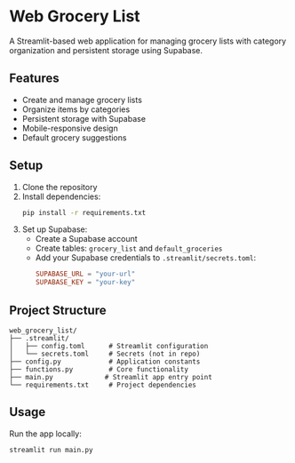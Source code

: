 # Web Grocery List

A Streamlit-based web application for managing grocery lists with category organization and persistent storage using Supabase.

## Features
- Create and manage grocery lists
- Organize items by categories
- Persistent storage with Supabase
- Mobile-responsive design
- Default grocery suggestions

## Setup
1. Clone the repository
2. Install dependencies:
   ```bash
   pip install -r requirements.txt
   ```
3. Set up Supabase:
   - Create a Supabase account
   - Create tables: `grocery_list` and `default_groceries`
   - Add your Supabase credentials to `.streamlit/secrets.toml`:
     ```toml
     SUPABASE_URL = "your-url"
     SUPABASE_KEY = "your-key"
     ```

## Project Structure
```
web_grocery_list/
├── .streamlit/
│   ├── config.toml      # Streamlit configuration
│   └── secrets.toml     # Secrets (not in repo)
├── config.py            # Application constants
├── functions.py         # Core functionality
├── main.py             # Streamlit app entry point
└── requirements.txt     # Project dependencies
```

## Usage
Run the app locally:
```bash
streamlit run main.py
```
